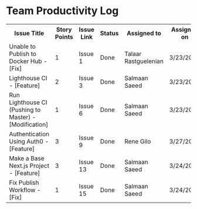 <h1> Team Productivity Log </h1>

<table>
  <tr>
    <th>Issue Title</th>
    <th>Story Points</th>
    <th>Issue Link</th>
    <th>Status</th>
    <th>Assigned to</th>
    <th>Assigned on</th>
    <th>Completed on</th>
    <th>Category</th>
    <th>Status Notes</th>
  </tr>
  <tr>
    <td>Unable to Publish to Docker Hub - [Fix]</td>
    <td>1</td>
    <td><a hred="https://github.com/sagedemage/mywebclass-simulation-advanced/issues/1">Issue 1</a></td>
    <td>Done</td>
    <td>Talaar Rastguelenian</td>
    <td>3/23/2023</td>
    <td>3/23/2023</td>
    <td>Fix</td>
    <td></td>
  </tr>
  <tr>
    <td>Lighthouse CI - [Feature]</td>
    <td>2</td>
    <td><a hred="https://github.com/sagedemage/mywebclass-simulation-advanced/issues/3">Issue 3</a></td>
    <td>Done</td>
    <td>Salmaan Saeed</td>
    <td>3/23/2023</td>
    <td>3/23/2023</td>
    <td>Feature</td>
    <td></td>
  </tr>
  <tr>
    <td>Run Lighthouse CI (Pushing to Master) - [Modification]</td>
    <td>1</td>
    <td><a hred="https://github.com/sagedemage/mywebclass-simulation-advanced/issues/6">Issue 6</a></td>
    <td>Done</td>
    <td>Salmaan Saeed</td>
    <td>3/23/2023</td>
    <td>3/23/2023</td>
    <td>Feature</td>
    <td></td>
  </tr>
  <tr>
    <td>Authentication Using Auth0 - [Feature]</td>
    <td>3</td>
    <td><a hred="https://github.com/sagedemage/mywebclass-simulation-advanced/issues/9">Issue 9</a></td>
    <td>Done</td>
    <td>Rene Gilo</td>
    <td>3/27/2023</td>
    <td>3/27/2023</td>
    <td>Feature</td>
    <td></td>
  </tr>
  <tr>
    <td>Make a Base Next.js Project - [Feature]</td>
    <td>3</td>
    <td><a hred="https://github.com/sagedemage/mywebclass-simulation-advanced/issues/13">Issue 13</a></td>
    <td>Done</td>
    <td>Salmaan Saeed</td>
    <td>3/24/2023</td>
    <td>3/24/2023</td>
    <td>Feature</td>
    <td></td>
  </tr>
  <tr>
    <td>Fix Publish Workflow - [Fix]</td>
    <td>1</td>
    <td><a hred="https://github.com/sagedemage/mywebclass-simulation-advanced/issues/15">Issue 15</a></td>
    <td>Done</td>
    <td>Salmaan Saeed</td>
    <td>3/24/2023</td>
    <td>3/24/2023</td>
    <td>Fix</td>
    <td></td>
  </tr>
</table>